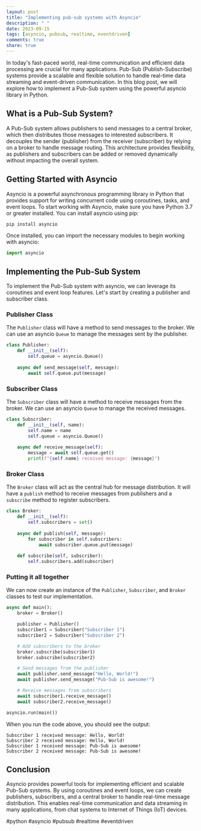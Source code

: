 ```yaml
---
layout: post
title: "Implementing pub-sub systems with Asyncio"
description: " "
date: 2023-09-15
tags: [asyncio, pubsub, realtime, eventdriven]
comments: true
share: true
---
```


In today's fast-paced world, real-time communication and efficient data processing are crucial for many applications. Pub-Sub (Publish-Subscribe) systems provide a scalable and flexible solution to handle real-time data streaming and event-driven communication. In this blog post, we will explore how to implement a Pub-Sub system using the powerful asyncio library in Python.

## What is a Pub-Sub System?

A Pub-Sub system allows publishers to send messages to a central broker, which then distributes those messages to interested subscribers. It decouples the sender (publisher) from the receiver (subscriber) by relying on a broker to handle message routing. This architecture provides flexibility, as publishers and subscribers can be added or removed dynamically without impacting the overall system.

## Getting Started with Asyncio

Asyncio is a powerful asynchronous programming library in Python that provides support for writing concurrent code using coroutines, tasks, and event loops. To start working with Asyncio, make sure you have Python 3.7 or greater installed. You can install asyncio using pip:

```
pip install asyncio
```

Once installed, you can import the necessary modules to begin working with asyncio:

```python
import asyncio
```

## Implementing the Pub-Sub System

To implement the Pub-Sub system with asyncio, we can leverage its coroutines and event loop features. Let's start by creating a publisher and subscriber class.

### Publisher Class

The `Publisher` class will have a method to send messages to the broker. We can use an asyncio `Queue` to manage the messages sent by the publisher.

```python
class Publisher:
    def __init__(self):
        self.queue = asyncio.Queue()
    
    async def send_message(self, message):
        await self.queue.put(message)
```

### Subscriber Class

The `Subscriber` class will have a method to receive messages from the broker. We can use an asyncio `Queue` to manage the received messages.

```python
class Subscriber:
    def __init__(self, name):
        self.name = name
        self.queue = asyncio.Queue()
    
    async def receive_message(self):
        message = await self.queue.get()
        print(f"{self.name} received message: {message}")
```

### Broker Class

The `Broker` class will act as the central hub for message distribution. It will have a `publish` method to receive messages from publishers and a `subscribe` method to register subscribers.

```python
class Broker:
    def __init__(self):
        self.subscribers = set()
    
    async def publish(self, message):
        for subscriber in self.subscribers:
            await subscriber.queue.put(message)
    
    def subscribe(self, subscriber):
        self.subscribers.add(subscriber)
```

### Putting it all together

We can now create an instance of the `Publisher`, `Subscriber`, and `Broker` classes to test our implementation.

```python
async def main():
    broker = Broker()

    publisher = Publisher()
    subscriber1 = Subscriber("Subscriber 1")
    subscriber2 = Subscriber("Subscriber 2")

    # Add subscribers to the broker
    broker.subscribe(subscriber1)
    broker.subscribe(subscriber2)

    # Send messages from the publisher
    await publisher.send_message("Hello, World!")
    await publisher.send_message("Pub-Sub is awesome!")

    # Receive messages from subscribers
    await subscriber1.receive_message()
    await subscriber2.receive_message()

asyncio.run(main())
```

When you run the code above, you should see the output:

```
Subscriber 1 received message: Hello, World!
Subscriber 2 received message: Hello, World!
Subscriber 1 received message: Pub-Sub is awesome!
Subscriber 2 received message: Pub-Sub is awesome!
```

## Conclusion

Asyncio provides powerful tools for implementing efficient and scalable Pub-Sub systems. By using coroutines and event loops, we can create publishers, subscribers, and a central broker to handle real-time message distribution. This enables real-time communication and data streaming in many applications, from chat systems to Internet of Things (IoT) devices.

#python #asyncio #pubsub #realtime #eventdriven